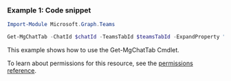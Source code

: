 ### Example 1: Code snippet

```powershellImport-Module Microsoft.Graph.Teams

Get-MgChatTab -ChatId $chatId -TeamsTabId $teamsTabId -ExpandProperty "teamsApp"
```
This example shows how to use the Get-MgChatTab Cmdlet.
To learn about permissions for this resource, see the [permissions reference](/graph/permissions-reference).

